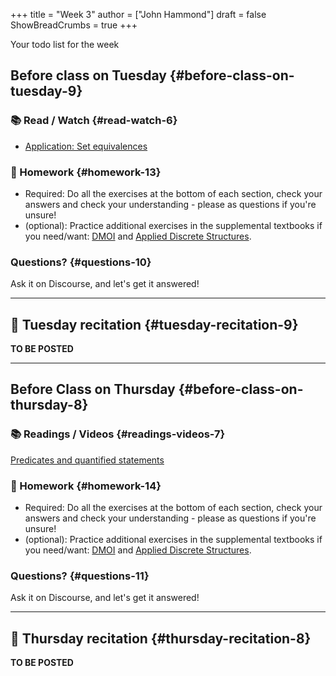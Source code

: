 +++
title = "Week 3"
author = ["John Hammond"]
draft = false
ShowBreadCrumbs = true
+++

Your todo list for the week
<!--more-->


## Before class on Tuesday {#before-class-on-tuesday-9}


### 📚 Read / Watch {#read-watch-6}

-   [Application:
    Set equivalences](https://www.math.wichita.edu/~hammond/class-notes/sec_application_set_proofs.html)


### 📝 Homework {#homework-13}

-   Required: Do all the exercises at the bottom of each section, check
    your answers and check your understanding - please as questions if
    you're unsure!
-   (optional): Practice additional exercises in the supplemental
    textbooks if you need/want:
    [DMOI](http://discrete.openmathbooks.org/dmoi3/) and
    [Applied
    Discrete Structures](http://faculty.uml.edu/klevasseur/ads/index-ads.html).


### Questions? {#questions-10}

Ask it on Discourse, and let's get it answered!

---


## 🎥 Tuesday recitation {#tuesday-recitation-9}

**TO BE POSTED**

---


## Before Class on Thursday {#before-class-on-thursday-8}


### 📚 Readings / Videos {#readings-videos-7}

[Predicates
and quantified statements](https://www.math.wichita.edu/~hammond/class-notes/section-logic-quantifiers.html)


### 📝 Homework {#homework-14}

-   Required: Do all the exercises at the bottom of each section, check
    your answers and check your understanding - please as questions if
    you're unsure!
-   (optional): Practice additional exercises in the supplemental
    textbooks if you need/want:
    [DMOI](http://discrete.openmathbooks.org/dmoi3/) and
    [Applied
    Discrete Structures](http://faculty.uml.edu/klevasseur/ads/index-ads.html).


### Questions? {#questions-11}

Ask it on Discourse, and let's get it answered!

---


## 🎥 Thursday recitation {#thursday-recitation-8}

**TO BE POSTED**
